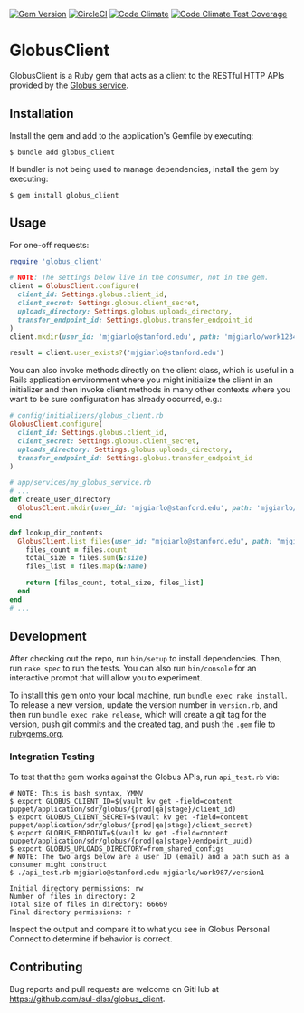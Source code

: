 [![Gem Version](https://badge.fury.io/rb/globus_client.svg)](https://badge.fury.io/rb/globus_client)
[![CircleCI](https://circleci.com/gh/sul-dlss/globus_client.svg?style=svg)](https://circleci.com/gh/sul-dlss/globus_client)
[![Code Climate](https://codeclimate.com/github/sul-dlss/globus_client/badges/gpa.svg)](https://codeclimate.com/github/sul-dlss/globus_client)
[![Code Climate Test Coverage](https://api.codeclimate.com/v1/badges/8e6bf1a5d3fc86a6fbd0/test_coverage)](https://codeclimate.com/github/sul-dlss/globus_client/test_coverage)

# GlobusClient

GlobusClient is a Ruby gem that acts as a client to the RESTful HTTP APIs provided by the [Globus service](https://docs.globus.org/api/).

## Installation

Install the gem and add to the application's Gemfile by executing:

    $ bundle add globus_client

If bundler is not being used to manage dependencies, install the gem by executing:

    $ gem install globus_client

## Usage

For one-off requests:

```ruby
require 'globus_client'

# NOTE: The settings below live in the consumer, not in the gem.
client = GlobusClient.configure(
  client_id: Settings.globus.client_id,
  client_secret: Settings.globus.client_secret,
  uploads_directory: Settings.globus.uploads_directory,
  transfer_endpoint_id: Settings.globus.transfer_endpoint_id
)
client.mkdir(user_id: 'mjgiarlo@stanford.edu', path: 'mjgiarlo/work1234/version1')

result = client.user_exists?('mjgiarlo@stanford.edu')
```

You can also invoke methods directly on the client class, which is useful in a
Rails application environment where you might initialize the client in an
initializer and then invoke client methods in many other contexts where you want
to be sure configuration has already occurred, e.g.:

```ruby
# config/initializers/globus_client.rb
GlobusClient.configure(
  client_id: Settings.globus.client_id,
  client_secret: Settings.globus.client_secret,
  uploads_directory: Settings.globus.uploads_directory,
  transfer_endpoint_id: Settings.globus.transfer_endpoint_id
)

# app/services/my_globus_service.rb
# ...
def create_user_directory
  GlobusClient.mkdir(user_id: 'mjgiarlo@stanford.edu', path: 'mjgiarlo/work1234/version1')
end

def lookup_dir_contents
  GlobusClient.list_files(user_id: "mjgiarlo@stanford.edu", path: "mjgiarlo/work1234/version1") do |files|
    files_count = files.count
    total_size = files.sum(&:size)
    files_list = files.map(&:name)

    return [files_count, total_size, files_list]
  end
end
# ...
```

## Development

After checking out the repo, run `bin/setup` to install dependencies. Then, run `rake spec` to run the tests. You can also run `bin/console` for an interactive prompt that will allow you to experiment.

To install this gem onto your local machine, run `bundle exec rake install`. To release a new version, update the version number in `version.rb`, and then run `bundle exec rake release`, which will create a git tag for the version, push git commits and the created tag, and push the `.gem` file to [rubygems.org](https://rubygems.org).

### Integration Testing

To test that the gem works against the Globus APIs, run `api_test.rb` via:

```shell
# NOTE: This is bash syntax, YMMV
$ export GLOBUS_CLIENT_ID=$(vault kv get -field=content puppet/application/sdr/globus/{prod|qa|stage}/client_id)
$ export GLOBUS_CLIENT_SECRET=$(vault kv get -field=content puppet/application/sdr/globus/{prod|qa|stage}/client_secret)
$ export GLOBUS_ENDPOINT=$(vault kv get -field=content puppet/application/sdr/globus/{prod|qa|stage}/endpoint_uuid)
$ export GLOBUS_UPLOADS_DIRECTORY=from_shared_configs
# NOTE: The two args below are a user ID (email) and a path such as a consumer might construct
$ ./api_test.rb mjgiarlo@stanford.edu mjgiarlo/work987/version1

Initial directory permissions: rw
Number of files in directory: 2
Total size of files in directory: 66669
Final directory permissions: r
```

Inspect the output and compare it to what you see in Globus Personal Connect to determine if behavior is correct.

## Contributing

Bug reports and pull requests are welcome on GitHub at https://github.com/sul-dlss/globus_client.
